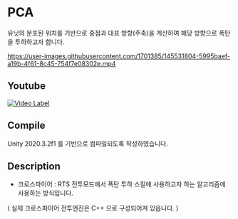 # PCA

유닛의 분포된 위치를 기반으로 중점과 대표 방향(주축)을 계산하여 해당 방향으로 폭탄을 투하하고자 합니다.


https://user-images.githubusercontent.com/1701385/145531804-5995baef-a19b-4f61-8c45-754f7e08302e.mp4


## Youtube

[![Video Label](https://img.youtube.com/vi/bm-gK_8dM6o/0.jpg)](https://youtu.be/bm-gK_8dM6o)

## Compile

Unity 2020.3.2f1 를 기반으로 컴파일되도록 작성하였습니다.

## Description

- 크로스파이어 : RTS 전투모드에서 폭탄 투하 스킬에 사용하고자 하는 알고리즘에 사용하는 방식입니다.

( 실제 크로스파이어 전투엔진은 C++ 으로 구성되어져 있읍니다. )
